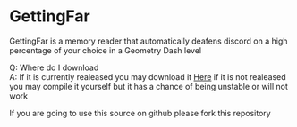 # GettingFar
GettingFar is a memory reader that automatically deafens discord on a high percentage of your choice in a Geometry Dash level


Q: Where do I download  
A: If it is currently realeased you may download it [Here](https://github.com/RDCProgramming/GettingFar/releases) if it is not realeased you may compile it yourself but it has a chance of being unstable or will not work
  
  
  
  
If you are going to use this source on github please fork this repository
